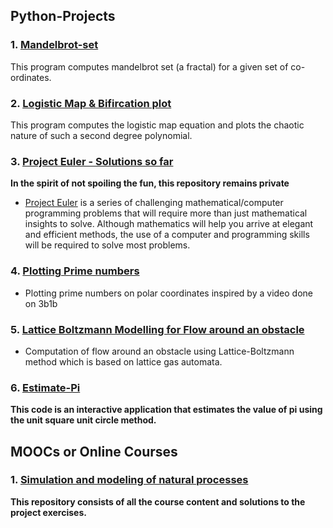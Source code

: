 ## Python-Projects

### 1. [Mandelbrot-set](https://github.com/M87K452b/Mandelbrot-set)
This program computes mandelbrot set (a fractal) for a given set of co-ordinates.

### 2. [Logistic Map & Bifircation plot](https://github.com/M87K452b/logistic-map-plot)
This program computes the logistic map equation and plots the chaotic nature of such a second degree polynomial.

### 3. [Project Euler - Solutions so far](https://github.com/M87K452b/project-euler)
**In the spirit of not spoiling the fun, this repository remains private**
*  [Project Euler](https://projecteuler.net/about) is a series of challenging mathematical/computer programming problems that will require more than just mathematical insights to solve. Although mathematics will help you arrive at elegant and efficient methods, the use of a computer and programming skills will be required to solve most problems.

### 4. [Plotting Prime numbers](https://github.com/M87K452b/plotting-primes)
* Plotting prime numbers on polar coordinates inspired by a video done on 3b1b

### 5. [Lattice Boltzmann Modelling for Flow around an obstacle](https://github.com/M87K452b/LatticeBoltzmann-flowaroundobstacle)
* Computation of flow around an obstacle using Lattice-Boltzmann method which is based on lattice gas automata.

### 6. [Estimate-Pi](https://github.com/M87K452b/Estimate-Pi)
**This code is an interactive application that estimates the value of pi using the unit square unit circle method.**

## MOOCs or Online Courses

### 1. [Simulation and modeling of natural processes](https://github.com/M87K452b/simulation-and-modelling-of-natural-processes)
**This repository consists of all the course content and solutions to the project exercises.**
